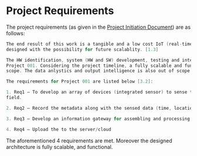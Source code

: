 # Project Requirements

The project requirements (as given in the [Project Initiation Document](./PID_Project001.pdf)) are as follows:

```c
The end result of this work is a tangible and a low cost IoT (real-time) based farm sensing suite,
designed with the possibility for future scalablity. [1.3]

The HW identification, system (HW and SW) development, testing and integration is part of the
Project 001. Considering the project timeline, a fully scalable and functional solution is out of
scope. The data anlystics and output intelligence is also out of scope of this project.[3.2]

The requirements for Project 001 are listed below [3.2]:

1. Req1 – To develop an array of devices (integrated sensor) to sense the soil moisture for a 1 Ha
field.

2. Req2 – Record the metadata along with the sensed data (time, location, and device ID)

3. Req3 – Develop an information gateway for assembling and processing the signals from the devices

4. Req4 – Upload the to the server/cloud
```

The aforementioned 4 requirements are met. Moreover the designed architecture is fully scalable, and functional.
